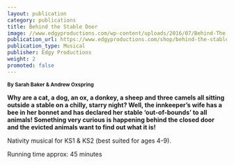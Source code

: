 ```yaml
---
layout: publication
category: publications
title: Behind the Stable Door
image: //www.edgyproductions.com/wp-content/uploads/2016/07/Behind-The-Stable-Door-catalogue-image.jpg
publication_url: https://www.edgyproductions.com/shop/behind-the-stable-door/
publication_type: Musical
publisher: Edgy Productions
weight: 2
promoted: false
---
```


<small>**By Sarah Baker & Andrew Oxspring**</small>

**Why are a cat, a dog, an ox, a donkey, a sheep and three camels all sitting outside a stable on a chilly, starry night? Well, the innkeeper’s wife has a bee in her bonnet and has declared her stable ‘out-of-bounds’ to all animals! Something very curious is happening behind the closed door and the evicted animals want to find out what it is!**

Nativity musical for KS1 & KS2 (best suited for ages 4-9).

Running time approx: 45 minutes